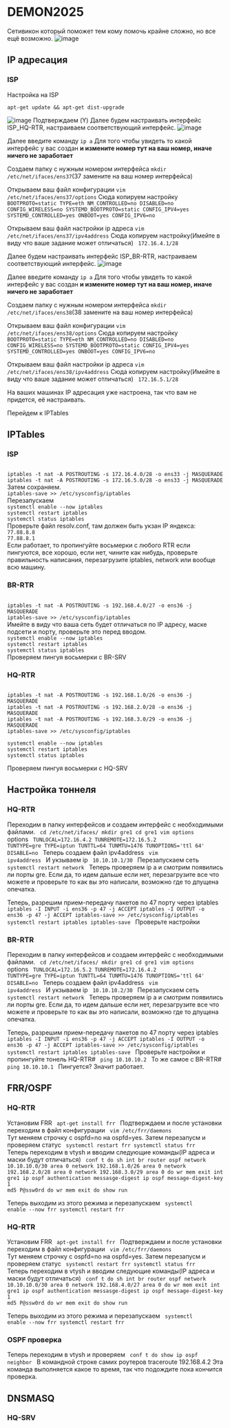 # DEMON2025
Сетивикон который поможет тем кому помочь крайне сложно, но все ещё возможно.
![image](https://github.com/user-attachments/assets/048e025f-5d33-4bd0-aada-ed759ed7cc81)

## IP адресация

### ISP

Настройка на ISP

<code>apt-get update && apt-get dist-upgrade</code>

![image](https://github.com/user-attachments/assets/9b8cab21-505a-463d-8369-b40956c247de)
Подтверждаем (Y)
Далее будем настраивать интерфейс ISP_HQ-RTR, настраиваем соответствующий интерфейс. 
![image](https://github.com/user-attachments/assets/50a1666f-b72e-4937-b446-52c1db7f48fb)

Далее введите команду 
<code>ip a</code>
Для того чтобы увидеть то какой интерфейс у вас создан **и измените номер тут на ваш номер, иначе ничего не заработает**

Создаем папку с нужным номером интерфейса
<code>mkdir /etc/net/ifaces/ens37</code>(37 замените на ваш номер интерфейса) 

Открываем ваш файл конфигурации
<code>vim /etc/net/ifaces/ens37/options</code>
Сюда копируем настройку
<code>
BOOTPROTO=static
TYPE=eth
NM_CONTROLLED=no
DISABLED=no
CONFIG_WIRELESS=no
SYSTEMD_BOOTPROTO=static
CONFIG_IPV4=yes
SYSTEMD_CONTROLLED=yes
ONBOOT=yes
CONFIG_IPV6=no
</code>

Открываем ваш файл настройки ip адреса
<code>vim /etc/net/ifaces/ens37/ipv4address</code>
Сюда копируем настройку(Имейте в виду что ваше задание может отличаться)
<code>
172.16.4.1/28
</code>

Далее будем настраивать интерфейс ISP_BR-RTR, настраиваем соответствующий интерфейс. 
![image](https://github.com/user-attachments/assets/7079fa1a-c6a9-4173-806a-fc203ddad082)

Далее введите команду 
<code>ip a</code>
Для того чтобы увидеть то какой интерфейс у вас создан **и измените номер тут на ваш номер, иначе ничего не заработает**

Создаем папку с нужным номером интерфейса
<code>mkdir /etc/net/ifaces/ens38</code>(38 замените на ваш номер интерфейса) 

Открываем ваш файл конфигурации
<code>vim /etc/net/ifaces/ens38/options</code>
Сюда копируем настройку
<code>
BOOTPROTO=static
TYPE=eth
NM_CONTROLLED=no
DISABLED=no
CONFIG_WIRELESS=no
SYSTEMD_BOOTPROTO=static
CONFIG_IPV4=yes
SYSTEMD_CONTROLLED=yes
ONBOOT=yes
CONFIG_IPV6=no
</code>

Открываем ваш файл настройки ip адреса
<code>vim /etc/net/ifaces/ens38/ipv4address</code>
Сюда копируем настройку(Имейте в виду что ваше задание может отличаться)
<code>
172.16.5.1/28
</code>

На ваших машинах IP адресация уже настроена, так что вам не придется, её настраивать. 

Перейдем к IPTables

## IPTables

### ISP
<code>
iptables -t nat -A POSTROUTING -s 172.16.4.0/28 -o ens33 -j MASQUERADE
iptables -t nat -A POSTROUTING -s 172.16.5.0/28 -o ens33 -j MASQUERADE
</code>
Затем сохраняем.
<code>
iptables-save >> /etc/sysconfig/iptables
</code>
Перезапускаем
<code>
systemctl enable --now iptables
systemctl restart iptables
systemctl status iptables
</code>
Проверьте файл resolv.conf, там должен быть укзан IP яндекса:
<code>
77.88.8.8
77.88.8.1
</code>
Если работает, то пропингуйте восьмерки с любого RTR если пингуются, все хорошо, если нет, чините как нибудь, проверьте правильность написания, перезагрузите iptables, network или вообще всю машину.

### BR-RTR
<code>
iptables -t nat -A POSTROUTING -s 192.168.4.0/27 -o ens36 -j MASQUERADE
iptables-save >> /etc/sysconfig/iptables
</code>
Имейте в виду что ваша сеть будет отличаться по IP адресу,  маске подсети и порту, проверьте это перед вводом.
<code>
systemctl enable --now iptables
systemctl restart iptables
systemctl status iptables
</code>
Проверяем пингуя восьмерки с BR-SRV

### HQ-RTR
<code>
iptables -t nat -A POSTROUTING -s 192.168.1.0/26 -o ens36 -j MASQUERADE
iptables -t nat -A POSTROUTING -s 192.168.2.0/28 -o ens36 -j MASQUERADE
iptables -t nat -A POSTROUTING -s 192.168.3.0/29 -o ens36 -j MASQUERADE
iptables-save >> /etc/sysconfig/iptables
</code>

<code>
systemctl enable --now iptables
systemctl restart iptables
systemctl status iptables
</code>

Проверяем пингуя восьмерки с HQ-SRV

## Настройка тоннеля

### HQ-RTR

Переходим в папку интерфейсов и создаем интерфейс с необходимыми файлами.
<code>
cd /etc/net/ifaces/
mkdir gre1
cd gre1
vim options
</code>
options
<code>
TUNLOCAL=172.16.4.2
TUNREMOTE=172.16.5.2
TUNTYPE=gre
TYPE=iptun
TUNTTL=64 
TUNMTU=1476
TUNOPTIONS='ttl 64'
DISABLE=no
</code>
Теперь создаем файл ipv4address
<code>
vim ipv4address
</code>
И укзываем ip 
<code>
10.10.10.1/30
</code>
Перезапускаем сеть
<code>
systemctl restart network
</code>
Теперь проверяем ip a и смотрим появились ли порты gre. Если да, то идем дальше если нет, перезагрузите все что можете и проверьте то как вы это написали, возможно где то дпущена опечатка.

Теперь, разрешим прием-передачу пакетов по 47 порту через iptables
<code>
iptables -I INPUT -i ens36 -p 47 -j ACCEPT
iptables -I OUTPUT -o ens36 -p 47 -j ACCEPT
iptables-save >> /etc/sysconfig/iptables
systemctl restart iptables
iptables-save
</code>
Проверьте настройки

### BR-RTR

Переходим в папку интерфейсов и создаем интерфейс с необходимыми файлами.
<code>
cd /etc/net/ifaces/
mkdir gre1
cd gre1
vim options
</code>
options
<code>
TUNLOCAL=172.16.5.2
TUNREMOTE=172.16.4.2
TUNTYPE=gre
TYPE=iptun
TUNTTL=64 
TUNMTU=1476
TUNOPTIONS='ttl 64'
DISABLE=no
</code>
Теперь создаем файл ipv4address
<code>
vim ipv4address
</code>
И укзываем ip 
<code>
10.10.10.2/30
</code>
Перезапускаем сеть
<code>
systemctl restart network
</code>
Теперь проверяем ip a и смотрим появились ли порты gre. Если да, то идем дальше если нет, перезагрузите все что можете и проверьте то как вы это написали, возможно где то дпущена опечатка.

Теперь, разрешим прием-передачу пакетов по 47 порту через iptables
<code>
iptables -I INPUT -i ens36 -p 47 -j ACCEPT
iptables -I OUTPUT -o ens36 -p 47 -j ACCEPT
iptables-save >> /etc/sysconfig/iptables
systemctl restart iptables
iptables-save
</code>
Проверьте настройки и пропингуйте тонель HQ-RTR# <code> ping 10.10.10.2 </code>
То же самое с BR-RTR# <code> ping 10.10.10.1 </code>
Пингуется? Значит работает.

## FRR/OSPF

### HQ-RTR

Установим FRR
<code>
apt-get install frr
</code>
Подтверждаем и после установки переходим в файл конфигурации
<code>
vim /etc/frr/daemons
</code>
Тут меняем строчку с ospfd=no на ospfd=yes. Затем перезапусм и проверяем статус
<code>
systemctl restart frr
systemctl status frr
</code>
Теперь переходим в vtysh и вводим следующие команды(IP адреса и маски будут отличаться)
<code>
conf t
do sh int br
router ospf
network 10.10.10.0/30 area 0
network 192.168.1.0/26 area 0
network 192.168.2.0/28 area 0
network 192.168.3.0/29 area 0
do wr mem
exit
int gre1
ip ospf authentication messasge-digest
ip ospf message-digest-key 1 md5 P@ssw0rd
do wr mem
exit
do show run
</code>

Теперь выходим из этого режима и перезапускаем 
<code>
systemctl enable --now frr
systemctl restart frr
</code>

### HQ-RTR

Установим FRR
<code>
apt-get install frr
</code>
Подтверждаем и после установки переходим в файл конфигурации
<code>
vim /etc/frr/daemons
</code>
Тут меняем строчку с ospfd=no на ospfd=yes. Затем перезапусм и проверяем статус
<code>
systemctl restart frr
systemctl status frr
</code>
Теперь переходим в vtysh и вводим следующие команды(IP адреса и маски будут отличаться)
<code>
conf t
do sh int br
router ospf
network 10.10.10.0/30 area 0
network 192.168.4.0/27 area 0
do wr mem
exit
int gre1
ip ospf authentication messasge-digest
ip ospf message-digest-key 1 md5 P@ssw0rd
do wr mem
exit
do show run
</code>

Теперь выходим из этого режима и перезапускаем 
<code>
systemctl enable --now frr
systemctl restart frr
</code>

### OSPF проверка

Теперь переходим в vtysh и проверяем
<code>
conf t
do show ip ospf neighbor
</code>
В командной строке самих роутеров traceroute 192.168.4.2 Эта команда выполняется какое то время, так что подождите пока кончится проверка.

## DNSMASQ

### HQ-SRV

<code>

</code>






